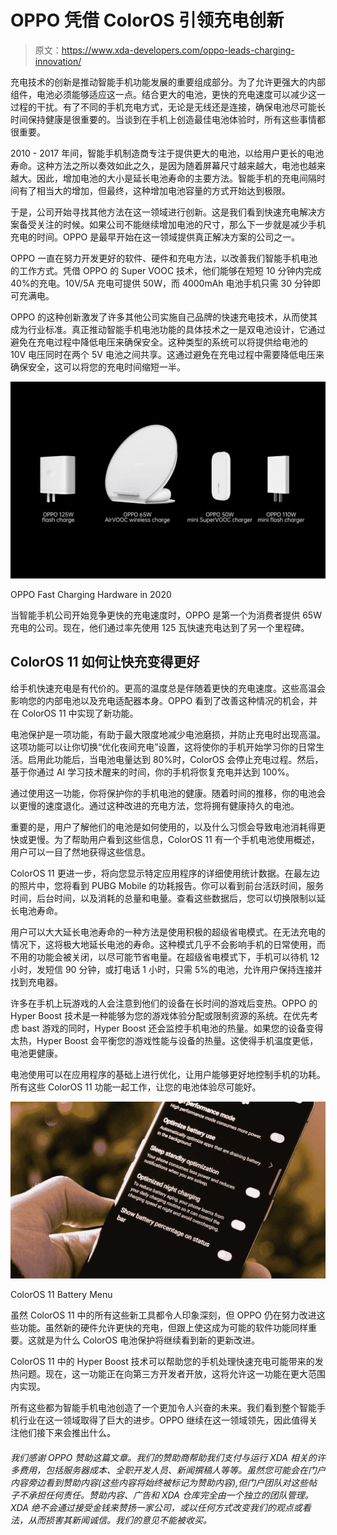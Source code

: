 # OPPO 凭借 ColorOS 引领充电创新

> 原文：<https://www.xda-developers.com/oppo-leads-charging-innovation/>

充电技术的创新是推动智能手机功能发展的重要组成部分。为了允许更强大的内部组件，电池必须能够适应这一点。结合更大的电池，更快的充电速度可以减少这一过程的干扰。有了不同的手机充电方式，无论是无线还是连接，确保电池尽可能长时间保持健康是很重要的。当谈到在手机上创造最佳电池体验时，所有这些事情都很重要。

2010 - 2017 年间，智能手机制造商专注于提供更大的电池，以给用户更长的电池寿命。这种方法之所以奏效如此之久，是因为随着屏幕尺寸越来越大，电池也越来越大。因此，增加电池的大小是延长电池寿命的主要方法。智能手机的充电间隔时间有了相当大的增加，但最终，这种增加电池容量的方式开始达到极限。

于是，公司开始寻找其他方法在这一领域进行创新。这是我们看到快速充电解决方案备受关注的时候。如果公司不能继续增加电池的尺寸，那么下一步就是减少手机充电的时间。OPPO 是最早开始在这一领域提供真正解决方案的公司之一。

OPPO 一直在努力开发更好的软件、硬件和充电方法，以改善我们智能手机电池的工作方式。凭借 OPPO 的 Super VOOC 技术，他们能够在短短 10 分钟内完成 40%的充电。10V/5A 充电可提供 50W，而 4000mAh 电池手机只需 30 分钟即可充满电。

OPPO 的这种创新激发了许多其他公司实施自己品牌的快速充电技术，从而使其成为行业标准。真正推动智能手机电池功能的具体技术之一是双电池设计，它通过避免在充电过程中降低电压来确保安全。这种类型的系统可以将提供给电池的 10V 电压同时在两个 5V 电池之间共享。这通过避免在充电过程中需要降低电压来确保安全，这可以将您的充电时间缩短一半。

 <picture>![](img/722d97cf9052541e80f82583f51f1c21.png)</picture> 

OPPO Fast Charging Hardware in 2020

当智能手机公司开始竞争更快的充电速度时，OPPO 是第一个为消费者提供 65W 充电的公司。现在，他们通过率先使用 125 瓦快速充电达到了另一个里程碑。

## ColorOS 11 如何让快充变得更好

给手机快速充电是有代价的。更高的温度总是伴随着更快的充电速度。这些高温会影响您的内部电池以及充电适配器本身。OPPO 看到了改善这种情况的机会，并在 ColorOS 11 中实现了新功能。

电池保护是一项功能，有助于最大限度地减少电池磨损，并防止充电时出现高温。这项功能可以让你切换“优化夜间充电”设置，这将使你的手机开始学习你的日常生活。启用此功能后，当电池电量达到 80%时，ColorOS 会停止充电过程。然后，基于你通过 AI 学习技术醒来的时间，你的手机将恢复充电并达到 100%。

通过使用这一功能，你将保护你的手机电池的健康。随着时间的推移，你的电池会以更慢的速度退化。通过这种改进的充电方法，您将拥有健康持久的电池。

重要的是，用户了解他们的电池是如何使用的，以及什么习惯会导致电池消耗得更快或更慢。为了帮助用户看到这些信息，ColorOS 11 有一个手机电池使用概述，用户可以一目了然地获得这些信息。

ColorOS 11 更进一步，将向您显示特定应用程序的详细使用统计数据。在最左边的照片中，您将看到 PUBG Mobile 的功耗报告。你可以看到前台活跃时间，服务时间，后台时间，以及消耗的总量和电量。查看这些数据后，您可以切换限制以延长电池寿命。

用户可以大大延长电池寿命的一种方法是使用积极的超级省电模式。在无法充电的情况下，这将极大地延长电池的寿命。这种模式几乎不会影响手机的日常使用，而不用的功能会被关闭，以尽可能节省电量。在超级省电模式下，手机可以待机 12 小时，发短信 90 分钟，或打电话 1 小时，只需 5%的电池，允许用户保持连接并找到充电器。

许多在手机上玩游戏的人会注意到他们的设备在长时间的游戏后变热。OPPO 的 Hyper Boost 技术是一种能够为您的游戏体验分配或限制资源的系统。在优先考虑 bast 游戏的同时，Hyper Boost 还会监控手机电池的热量。如果您的设备变得太热，Hyper Boost 会平衡您的游戏性能与设备的热量。这使得手机温度更低，电池更健康。

电池使用可以在应用程序的基础上进行优化，让用户能够更好地控制手机的功耗。所有这些 ColorOS 11 功能一起工作，让您的电池体验尽可能好。

 <picture>![](img/9825c28dcc9554e51d746034504a7ad2.png)</picture> 

ColorOS 11 Battery Menu

虽然 ColorOS 11 中的所有这些新工具都令人印象深刻，但 OPPO 仍在努力改进这些功能。虽然新的硬件允许更快的充电，但跟上使这成为可能的软件功能同样重要。这就是为什么 ColorOS 电池保护将继续看到新的更新改进。

ColorOS 11 中的 Hyper Boost 技术可以帮助您的手机处理快速充电可能带来的发热问题。现在，这一功能正在向第三方开发者开放，这将允许这一功能在更大范围内实现。

所有这些都为智能手机电池创造了一个更加令人兴奋的未来。我们看到整个智能手机行业在这一领域取得了巨大的进步。OPPO 继续在这一领域领先，因此值得关注他们接下来会推出什么。

###### *我们感谢 OPPO 赞助这篇文章。我们的赞助商帮助我们支付与运行 XDA 相关的许多费用，包括服务器成本、全职开发人员、新闻撰稿人等等。虽然您可能会在门户内容旁边看到赞助内容(这些内容将始终被标记为赞助内容),但门户团队对这些帖子不承担任何责任。赞助内容、广告和 XDA 仓库完全由一个独立的团队管理。XDA 绝不会通过接受金钱来赞扬一家公司，或以任何方式改变我们的观点或看法，从而损害其新闻诚信。我们的意见不能被收买。*